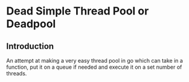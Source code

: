 # Dead Simple Thread Pool or Deadpool

## Introduction 
An attempt at making a very easy thread pool in go which can take in a function, put it on a queue if needed and execute it on a set number of threads.
